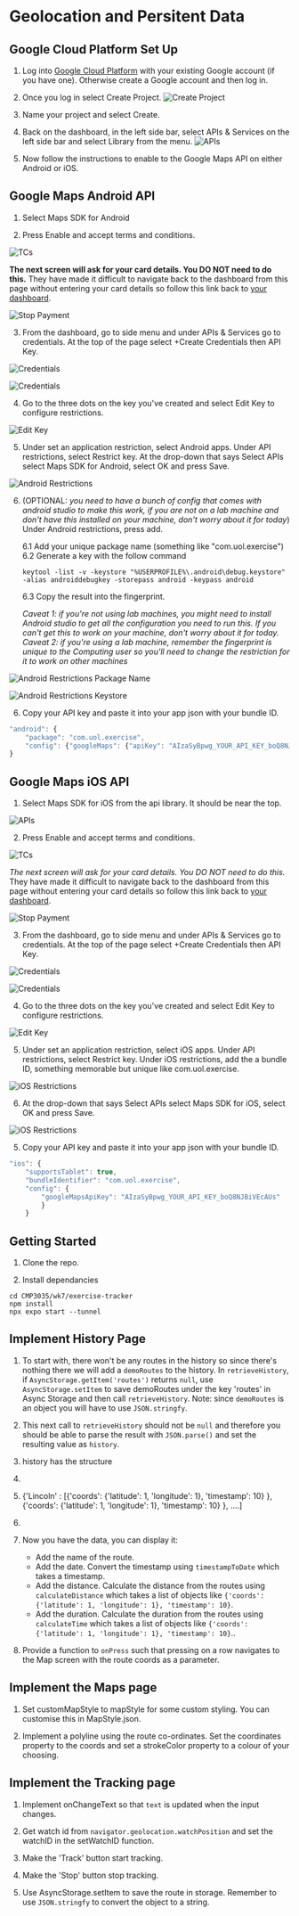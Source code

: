 # Geolocation and Persitent Data

## Google Cloud Platform Set Up
1. Log into [Google Cloud Platform](https://console.cloud.google.com/home/dashboard) with your existing Google account (if you have one). Otherwise create a Google account and then log in.

2. Once you log in select Create Project.
![Create Project](assets/create_project.png)

3. Name your project and select Create.

4. Back on the dashboard, in the left side bar, select APIs & Services on the left side bar and select Library from the menu.
![APIs](assets/apis.png)

5. Now follow the instructions to enable to the Google Maps API on either Android or iOS.

## Google Maps Android API
1. Select Maps SDK for Android

2. Press Enable and accept terms and conditions.

![TCs](assets/tcs.png)

**The next screen will ask for your card details. You DO NOT need to do this.** They have made it difficult to navigate back to the dashboard from this page without entering your card details so follow this link back to [your dashboard](https://console.cloud.google.com/home/dashboard).

![Stop Payment](assets/stoppay.png)

3. From the dashboard, go to side menu and under APIs & Services go to credentials. At the top of the page select +Create Credentials then API Key.

![Credentials](assets/creds1.png)

![Credentials](assets/creds2.png)

4. Go to the three dots on the key you've created and select Edit Key to configure restrictions. 

![Edit Key](assets/editkey.png)

5. Under set an application restriction, select Android apps. Under API restrictions, select Restrict key. At the drop-down that says Select APIs select Maps SDK for Android, select OK and press Save.

![Android Restrictions](assets/androidres.png)

6. (OPTIONAL: *you need to have a bunch of config that comes with android studio to make this work, if you are not on a lab machine and don't have this installed on your machine, don't worry about it for today*) Under Android restrictions, press add. 

    6.1 Add your unique package name (something like "com.uol.exercise")
    6.2 Generate a key with the follow command
    ```
    keytool -list -v -keystore "%USERPROFILE%\.android\debug.keystore" -alias androiddebugkey -storepass android -keypass android
    ```
    6.3 Copy the result into the fingerprint.

    *Caveat 1: if you're not using lab machines, you might need to install Android studio to get all the configuration you need to run this. If you can't get this to work on your machine, don't worry about it for today.*
    *Caveat 2: if you're using a lab machine, remember the fingerprint is unique to the Computing user so you'll need to change the restriction for it to work on other machines*

![Android Restrictions Package Name](assets/packagename.png)

![Android Restrictions Keystore](assets/keystore.png)

6. Copy your API key and paste it into your app json with your bundle ID.

```javascript
"android": {
    "package": "com.uol.exercise",
    "config": {"googleMaps": {"apiKey": "AIzaSyBpwg_YOUR_API_KEY_boQ8NJBiVEcAUs" }}
}
```

## Google Maps iOS API
1. Select Maps SDK for iOS from the api library. It should be near the top.

![APIs](assets/library.png)

2. Press Enable and accept terms and conditions.

![TCs](assets/tcs.png)

*The next screen will ask for your card details. You DO NOT need to do this.* They have made it difficult to navigate back to the dashboard from this page without entering your card details so follow this link back to [your dashboard](https://console.cloud.google.com/home/dashboard).

![Stop Payment](assets/stoppay.png)

3. From the dashboard, go to side menu and under APIs & Services go to credentials. At the top of the page select +Create Credentials then API Key.

![Credentials](assets/creds1.png)

![Credentials](assets/creds2.png)

4. Go to the three dots on the key you've created and select Edit Key to configure restrictions. 

![Edit Key](assets/editkey.png)

5. Under set an application restriction, select iOS apps. Under API restrictions, select Restrict key. Under iOS restrictions, add the a bundle ID, something memorable but unique like com.uol.exercise.

![iOS Restrictions](assets/iosres.png)

6. At the drop-down that says Select APIs select Maps SDK for iOS, select OK and press Save.

![iOS Restrictions](assets/iosres2.png)

5. Copy your API key and paste it into your app json with your bundle ID.
```javascript
"ios": {
    "supportsTablet": true,
    "bundleIdentifier": "com.uol.exercise",
    "config": {
        "googleMapsApiKey": "AIzaSyBpwg_YOUR_API_KEY_boQ8NJBiVEcAUs"
        }
    }
```

## Getting Started
1. Clone the repo.

2. Install dependancies
```
cd CMP3035/wk7/exercise-tracker
npm install
npx expo start --tunnel
```

## Implement History Page
1. To start with, there won't be any routes in the history so since there's nothing there we will add a `demoRoutes` to the history. In `retrieveHistory`, if `AsyncStorage.getItem('routes')` returns `null`, use `AsyncStorage.setItem` to save demoRoutes under the key 'routes' in Async Storage and then call `retrieveHistory`. Note: since `demoRoutes` is an object you will have to use `JSON.stringfy`.

2. This next call to `retrieveHistory` should not be `null` and therefore you should be able to parse the result with `JSON.parse()` and set the resulting value as `history`.

3. history has the structure 
4. ```
5. {'Lincoln' : [{'coords': {'latitude': 1, 'longitude': 1}, 'timestamp': 10} }, {'coords': {'latitude': 1, 'longitude': 1}, 'timestamp': 10} }, ....]
6. ```

3. Now you have the data, you can display it:
    - Add the name of the route.
    - Add the date. Convert the timestamp using `timestampToDate` which takes a timestamp.
    - Add the distance. Calculate the distance from the routes using `calculateDistance` which takes a list of objects like `{'coords': {'latitude': 1, 'longitude': 1}, 'timestamp': 10}`.
    - Add the duration. Calculate the duration from the routes using `calculateTime` which takes a list of objects like `{'coords': {'latitude': 1, 'longitude': 1}, 'timestamp': 10}`..

4. Provide a function to `onPress` such that pressing on a row navigates to the Map screen with the route coords as a parameter.

## Implement the Maps page
1. Set customMapStyle to mapStyle for some custom styling. You can customise this in MapStyle.json.

2. Implement a polyline using the route co-ordinates. Set the coordinates property to the coords and set a strokeColor property to a colour of your choosing.

## Implement the Tracking page
1. Implement onChangeText so that `text` is updated when the input changes.

2. Get watch id from `navigator.geolocation.watchPosition` and set the watchID in the setWatchID function.

3. Make the 'Track' button start tracking.

4. Make the 'Stop' button stop tracking.

5. Use AsyncStorage.setItem to save the route in storage. Remember to use `JSON.stringfy` to convert the object to a string.

